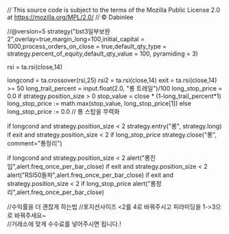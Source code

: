 // This source code is subject to the terms of the Mozilla Public License 2.0 at https://mozilla.org/MPL/2.0/
// © Dabinlee

//@version=5
strategy("bst3일부보완2",overlay=true,margin_long=100,initial_capital = 1000,process_orders_on_close = true,default_qty_type = strategy.percent_of_equity,default_qty_value = 100, pyramiding = 3)

rsi = ta.rsi(close,14)

longcond = ta.crossover(rsi,25)
rsi2 = ta.rsi(close,14)
exit = ta.rsi(close,14) >= 50 
long_trail_percent = input.float(2.0, "롱 트레일")/100
long_stop_price = 0.0
if strategy.position_size > 0 
    stop_value = close * (1-long_trail_percent*1)
    long_stop_price := math.max(stop_value, long_stop_price[1])
else
    long_stop_price := 0.0 // 롱 스탑을 무력화

if longcond and strategy.position_size < 2
    strategy.entry("롱", strategy.long)
if exit and strategy.position_size < 2
    if long_stop_price
        strategy.close("롱", comment="롱정리")

if longcond and strategy.position_size < 2
    alert("롱진입",alert.freq_once_per_bar_close)
if exit and strategy.position_size < 2
    alert("RSI50돌파",alert.freq_once_per_bar_close)
if exit and strategy.position_size < 2
        if long_stop_price
            alert("롱정리",alert.freq_once_per_bar_close)

//수익률을 더 괜찮게 하는법 
//포지션사이즈 <2를 4로 바꿔주시고 피라미딩을 1->3으로 바꿔주세요~  
//거래소에 맞게 수수료를 넣어주시면 됩니다.!
